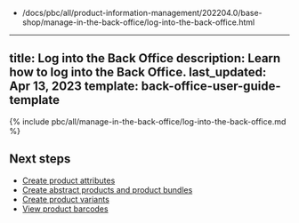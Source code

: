   - /docs/pbc/all/product-information-management/202204.0/base-shop/manage-in-the-back-office/log-into-the-back-office.html
---
title: Log into the Back Office
description: Learn how to log into the Back Office.
last_updated: Apr 13, 2023
template: back-office-user-guide-template
---

{% include pbc/all/manage-in-the-back-office/log-into-the-back-office.md %} <!-- To edit, see /_includes/pbc/all/manage-in-the-back-office/log-into-the-back-office.md -->

## Next steps

* [Create product attributes](/docs/pbc/all/product-information-management/{{page.version}}/base-shop/manage-in-the-back-office/attributes/create-product-attributes.html)
* [Create abstract products and product bundles](/docs/pbc/all/product-information-management/{{page.version}}/base-shop/manage-in-the-back-office/products/manage-abstract-products-and-product-bundles/create-abstract-products-and-product-bundles.html)
* [Create product variants](/docs/pbc/all/product-information-management/{{page.version}}/base-shop/manage-in-the-back-office/products/manage-product-variants/create-product-variants.html)
* [View product barcodes](/docs/pbc/all/product-information-management/{{page.version}}/base-shop/manage-in-the-back-office/view-product-barcodes.html)

